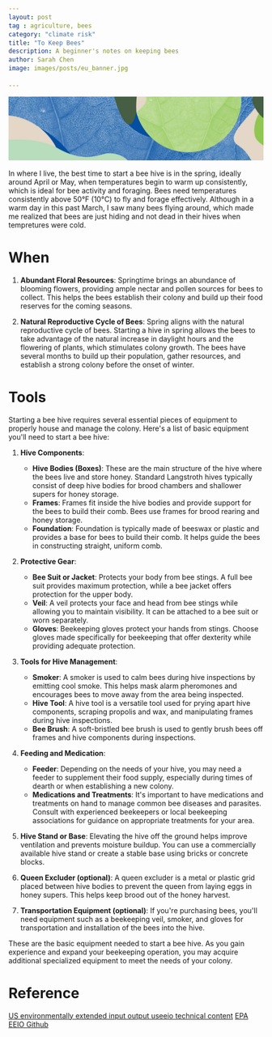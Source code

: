 ```yaml
---
layout: post
tag : agriculture, bees
category: "climate risk"
title: "To Keep Bees"
description: A beginner's notes on keeping bees
author: Sarah Chen
image: images/posts/eu_banner.jpg

---
```


![EU Green Deal](..//images//posts//eu_banner.jpg)


In where I live, the best time to start a bee hive is in the spring, ideally around April or May, when temperatures begin to warm up consistently, which is ideal for bee activity and foraging. Bees need temperatures consistently above 50°F (10°C) to fly and forage effectively.  Although in a warm day in this past March, I saw many bees flying around, which made me realized that bees are just hiding and not dead in their hives when tempretures were cold. 

# When

1. **Abundant Floral Resources**: Springtime brings an abundance of blooming flowers, providing ample nectar and pollen sources for bees to collect. This helps the bees establish their colony and build up their food reserves for the coming seasons.

2. **Natural Reproductive Cycle of Bees**: Spring aligns with the natural reproductive cycle of bees. Starting a hive in spring allows the bees to take advantage of the natural increase in daylight hours and the flowering of plants, which stimulates colony growth. The bees have several months to build up their population, gather resources, and establish a strong colony before the onset of winter.

# Tools

Starting a bee hive requires several essential pieces of equipment to properly house and manage the colony. Here's a list of basic equipment you'll need to start a bee hive:

1. **Hive Components**:
   - **Hive Bodies (Boxes)**: These are the main structure of the hive where the bees live and store honey. Standard Langstroth hives typically consist of deep hive bodies for brood chambers and shallower supers for honey storage.
   - **Frames**: Frames fit inside the hive bodies and provide support for the bees to build their comb. Bees use frames for brood rearing and honey storage.
   - **Foundation**: Foundation is typically made of beeswax or plastic and provides a base for bees to build their comb. It helps guide the bees in constructing straight, uniform comb.

2. **Protective Gear**:
   - **Bee Suit or Jacket**: Protects your body from bee stings. A full bee suit provides maximum protection, while a bee jacket offers protection for the upper body.
   - **Veil**: A veil protects your face and head from bee stings while allowing you to maintain visibility. It can be attached to a bee suit or worn separately.
   - **Gloves**: Beekeeping gloves protect your hands from stings. Choose gloves made specifically for beekeeping that offer dexterity while providing adequate protection.

3. **Tools for Hive Management**:
   - **Smoker**: A smoker is used to calm bees during hive inspections by emitting cool smoke. This helps mask alarm pheromones and encourages bees to move away from the area being inspected.
   - **Hive Tool**: A hive tool is a versatile tool used for prying apart hive components, scraping propolis and wax, and manipulating frames during hive inspections.
   - **Bee Brush**: A soft-bristled bee brush is used to gently brush bees off frames and hive components during inspections.

4. **Feeding and Medication**:
   - **Feeder**: Depending on the needs of your hive, you may need a feeder to supplement their food supply, especially during times of dearth or when establishing a new colony.
   - **Medications and Treatments**: It's important to have medications and treatments on hand to manage common bee diseases and parasites. Consult with experienced beekeepers or local beekeeping associations for guidance on appropriate treatments for your area.

5. **Hive Stand or Base**: Elevating the hive off the ground helps improve ventilation and prevents moisture buildup. You can use a commercially available hive stand or create a stable base using bricks or concrete blocks.

6. **Queen Excluder (optional)**: A queen excluder is a metal or plastic grid placed between hive bodies to prevent the queen from laying eggs in honey supers. This helps keep brood out of the honey harvest.

7. **Transportation Equipment (optional)**: If you're purchasing bees, you'll need equipment such as a beekeeping veil, smoker, and gloves for transportation and installation of the bees into the hive.

These are the basic equipment needed to start a bee hive. As you gain experience and expand your beekeeping operation, you may acquire additional specialized equipment to meet the needs of your colony.

# Reference

[US environmentally extended input output useeio technical content](https://www.epa.gov/land-research/us-environmentally-extended-input-output-useeio-technical-content)
[EPA EEIO Github](https://github.com/USEPA/USEEIO/)